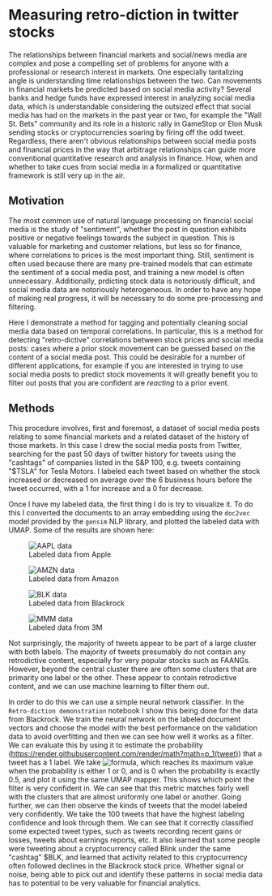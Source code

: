 # Measuring retro-diction in twitter stocks
The relationships between financial markets and social/news media are complex and pose a compelling set of problems for anyone with a professional or research interest in markets. One especially tantalizing angle is understanding time relationships between the two. Can movements in financial markets be predicted based on social media activity? Several banks and hedge funds have expressed interest in analyzing social media data, which is understandable considering the outsized effect that social media has had on the markets in the past year or two, for example the "Wall St. Bets" community and its role in a historic rally in GameStop or Elon Musk sending stocks or cryptocurrencies soaring by firing off the odd tweet. Regardless, there aren't obvious relationships between social media posts and financial prices in the way that arbitrage relationships can guide more conventional quantitative research and analysis in finance. How, when and whether to take cues from social media in a formalized or quantitative framework is still very up in the air. 
## Motivation
The most common use of natural language processing on financial social media is the study of "sentiment", whether the post in question exhibits positive or negative feelings towards the subject in question. This is valuable for marketing and customer relations, but less so for finance, where correlations to prices is the most important thing. Still, sentiment is often used because there are many pre-trained models that can estimate the sentiment of a social media post, and training a new model is often unnecessary. Additionally, prdicting stock data is notoriously difficult, and social media data are notoriously heterogeneous. In order to have any hope of making real progress, it will be necessary to do some pre-processing and filtering.

Here I demonstrate a method for tagging and potentially cleaning social media data based on temporal correlations. In particular, this is a method for detecting "retro-dictive" correlations between stock prices and social media posts: cases where a prior stock movement can be guessed based on the content of a social media post. This could be desirable for a number of different applications, for example if you are interested in trying to use social media posts to predict stock movements it will greatly benefit you to filter out posts that you are confident are _reacting_ to a prior event. 
## Methods
This procedure involves, first and foremost, a dataset of social media posts relating to some financial markets and a related dataset of the history of those markets. In this case I drew the social media posts from Twitter, searching for the past 50 days of twitter history for tweets using the "cashtags" of companies listed in the S&P 100, e.g. tweets containing "$TSLA" for Tesla Motors. I labeled each tweet based on whether the stock increased or decreased on average over the 6 business hours before the tweet occurred, with a 1 for increase and a 0 for decrease. 

Once I have my labeled data, the first thing I do is try to visualize it. To do this I converted the documents to an array embedding using the `doc2vec` model provided by the `gensim` NLP library, and plotted the labeled data with UMAP. Some of the results are shown here:

<figure>
  <img
  src="https://user-images.githubusercontent.com/45473468/139781195-91cb1421-466f-4316-a052-d777d695aad8.png"
  alt="AAPL data">
  <figcaption>Labeled data from Apple</figcaption>
</figure>


<figure>
  <img
  src="https://user-images.githubusercontent.com/45473468/139781522-d3f013e3-7292-4e70-8c24-9c23c6eb7015.png"
  alt="AMZN data">
  <figcaption>Labeled data from Amazon</figcaption>
</figure>


<figure>
  <img
  src="https://user-images.githubusercontent.com/45473468/139781585-b0722a08-7525-4258-a78c-ddd2c62eb48a.png"
  alt="BLK data">
  <figcaption>Labeled data from Blackrock</figcaption>
</figure>


<figure>
  <img
  src="https://user-images.githubusercontent.com/45473468/139781710-86444122-8d41-4c31-ae82-a2b53925dcfe.png"
  alt="MMM data">
  <figcaption>Labeled data from 3M</figcaption>
</figure>

Not surprisingly, the majority of tweets appear to be part of a large cluster with both labels. The majority of tweets presumably do not contain any retrodictive content, especially for very popular stocks such as FAANGs. However, beyond the central cluster there are often some clusters that are primarity one label or the other. These appear to contain retrodictive content, and we can use machine learning to filter them out. 

In order to do this we can use a simple neural network classifier. In the `Retro-diction demonstration` notebook I show this being done for the data from Blackrock. We train the neural network on the labeled document vectors and choose the model with the best performance on the validation data to avoid overfitting and then we can see how well it works as a filter. We can evaluate this by using it to estimate the probability (https://render.githubusercontent.com/render/math?math=p_1(tweet)) that a tweet has a 1 label. We take ![formula](https://render.githubusercontent.com/render/math?math=\frac{1}{4}-p_1(1-p_1)), which reaches its maximum value when the probability is either 1 or 0, and is 0 when the probability is exactly 0.5, and plot it using the same UMAP mapper. This shows which point the filter is very confident in. We can see that this metric matches fairly well with the clusters that are almost uniformly one label or another. Going further, we can then observe the kinds of tweets that the model labeled very confidently. We take the 100 tweets that have the highest labeling confidence and look through them. We can see that it correctly classified some expected tweet types, such as tweets recording recent gains or losses, tweets about earnings reports, etc. It also learned that some people were tweeting about a cryptocurrency called Blink under the same "cashtag" $BLK, and learned that activity related to this cryptocurrency often followed declines in the Blackrock stock price. Whether signal or noise, being able to pick out and identify these patterns in social media data has to potential to be very valuable for financial analytics.
